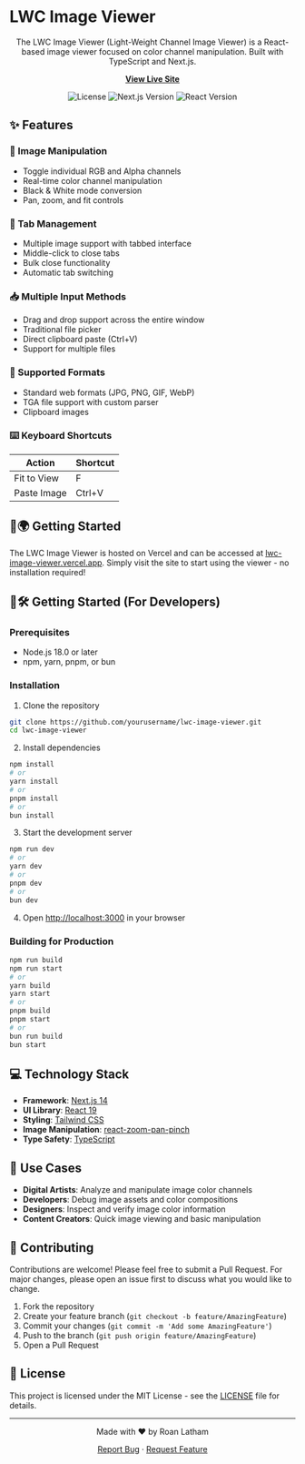 # LWC Image Viewer

<div align="center">

The LWC Image Viewer (Light-Weight Channel Image Viewer) is a React-based image viewer focused on color channel manipulation. Built with TypeScript and Next.js.

**[View Live Site](https://lwc-image-viewer.vercel.app/)**

![License](https://img.shields.io/github/license/RoanLatham/lwc-image-viewer)
![Next.js Version](https://img.shields.io/badge/next.js-14.0-blue)
![React Version](https://img.shields.io/badge/react-19.0-blue)

</div>

## ✨ Features

### 🎨 Image Manipulation

- Toggle individual RGB and Alpha channels
- Real-time color channel manipulation
- Black & White mode conversion
- Pan, zoom, and fit controls

### 📑 Tab Management

- Multiple image support with tabbed interface
- Middle-click to close tabs
- Bulk close functionality
- Automatic tab switching

### 📥 Multiple Input Methods

- Drag and drop support across the entire window
- Traditional file picker
- Direct clipboard paste (Ctrl+V)
- Support for multiple files

### 🎯 Supported Formats

- Standard web formats (JPG, PNG, GIF, WebP)
- TGA file support with custom parser
- Clipboard images

### ⌨️ Keyboard Shortcuts

| Action      | Shortcut |
| ----------- | -------- |
| Fit to View | F        |
| Paste Image | Ctrl+V   |

## 🚀🌍 Getting Started

The LWC Image Viewer is hosted on Vercel and can be accessed at [lwc-image-viewer.vercel.app](https://lwc-image-viewer.vercel.app/). Simply visit the site to start using the viewer - no installation required!

## 🚀🛠️ Getting Started (For Developers)

### Prerequisites

- Node.js 18.0 or later
- npm, yarn, pnpm, or bun

### Installation

1. Clone the repository

```bash
git clone https://github.com/yourusername/lwc-image-viewer.git
cd lwc-image-viewer
```

2. Install dependencies

```bash
npm install
# or
yarn install
# or
pnpm install
# or
bun install
```

3. Start the development server

```bash
npm run dev
# or
yarn dev
# or
pnpm dev
# or
bun dev
```

4. Open [http://localhost:3000](http://localhost:3000) in your browser

### Building for Production

```bash
npm run build
npm run start
# or
yarn build
yarn start
# or
pnpm build
pnpm start
# or
bun run build
bun start
```

## 💻 Technology Stack

- **Framework**: [Next.js 14](https://nextjs.org/)
- **UI Library**: [React 19](https://reactjs.org/)
- **Styling**: [Tailwind CSS](https://tailwindcss.com/)
- **Image Manipulation**: [react-zoom-pan-pinch](https://www.npmjs.com/package/react-zoom-pan-pinch)
- **Type Safety**: [TypeScript](https://www.typescriptlang.org/)

## 🎯 Use Cases

- **Digital Artists**: Analyze and manipulate image color channels
- **Developers**: Debug image assets and color compositions
- **Designers**: Inspect and verify image color information
- **Content Creators**: Quick image viewing and basic manipulation

## 🤝 Contributing

Contributions are welcome! Please feel free to submit a Pull Request. For major changes, please open an issue first to discuss what you would like to change.

1. Fork the repository
2. Create your feature branch (`git checkout -b feature/AmazingFeature`)
3. Commit your changes (`git commit -m 'Add some AmazingFeature'`)
4. Push to the branch (`git push origin feature/AmazingFeature`)
5. Open a Pull Request

## 📝 License

This project is licensed under the MIT License - see the [LICENSE](LICENSE) file for details.

---

<div align="center">

Made with ❤️ by Roan Latham

[Report Bug](https://github.com/yourusername/lwc-image-viewer/issues) · [Request Feature](https://github.com/yourusername/lwc-image-viewer/issues)

</div>
